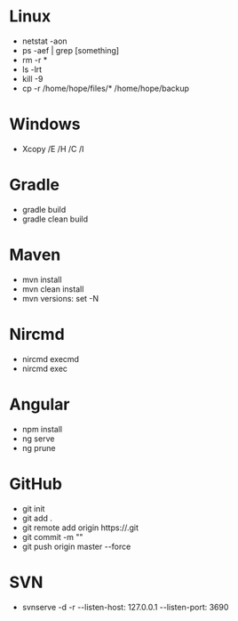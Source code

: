 # Linux
- netstat -aon
- ps -aef | grep [something]
- rm -r *
- ls -lrt
- kill -9 <pid>
- cp -r /home/hope/files/* /home/hope/backup

# Windows
- Xcopy <copy from directory> <copy to directory> /E /H /C /I

# Gradle
- gradle build
- gradle clean build

# Maven
- mvn install
- mvn clean install
- mvn versions: set -N

# Nircmd
- nircmd execmd <ur command here>
- nircmd exec <ur bat file here>

# Angular
- npm install
- ng serve
- ng prune

# GitHub
- git init
- git add .
- git remote add origin https://<github repository>.git
- git commit -m "<comment>"
- git push origin master --force

# SVN
- svnserve -d -r <path to repository> --listen-host: 127.0.0.1 --listen-port: 3690
